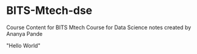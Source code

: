 # BITS-Mtech-dse
Course Content for BITS Mtech Course for Data Science notes created by Ananya Pande

"Hello World"